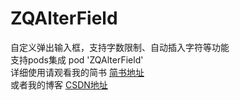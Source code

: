 # ZQAlterField
自定义弹出输入框，支持字数限制、自动插入字符等功能<br>
支持pods集成 pod 'ZQAlterField' <br>
详细使用请观看我的简书  [简书地址](https://www.jianshu.com/p/0cfcb491f41c)<br>
或者我的博客           [CSDN地址](http://blog.csdn.net/xiaozhaoqiang/article/details/78791804) 
